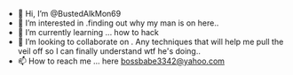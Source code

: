 - 👋 Hi, I’m @BustedAlkMon69
- 👀 I’m interested in .finding out why my man is on here..
- 🌱 I’m currently learning ... how to hack
- 💞️ I’m looking to collaborate on . Any techniques that will help me pull the veil off so I can finally understand wtf he's doing..
- 📫 How to reach me ... here bossbabe3342@yahoo.com

<!---
BustedAlkMon69/BustedAlkMon69 is a ✨ special ✨ repository because its `README.md` (this file) appears on your GitHub profile.
You can click the Preview link to take a look at your changes.
--->
